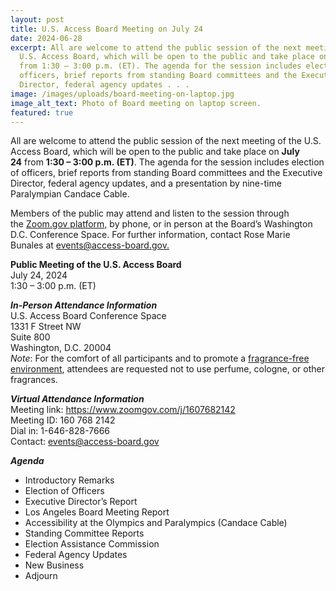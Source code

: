 ```yaml
---
layout: post
title: U.S. Access Board Meeting on July 24
date: 2024-06-28
excerpt: All are welcome to attend the public session of the next meeting of the
  U.S. Access Board, which will be open to the public and take place on July 24
  from 1:30 – 3:00 p.m. (ET). The agenda for the session includes election of
  officers, brief reports from standing Board committees and the Executive
  Director, federal agency updates . . .
image: /images/uploads/board-meeting-on-laptop.jpg
image_alt_text: Photo of Board meeting on laptop screen.
featured: true
---
```

All are welcome to attend the public session of the next meeting of the U.S. Access Board, which will be open to the public and take place on **July 24** from **1:30 – 3:00 p.m. (ET)**. The agenda for the session includes election of officers, brief reports from standing Board committees and the Executive Director, federal agency updates, and a presentation by nine-time Paralympian Candace Cable.

Members of the public may attend and listen to the session through the [Zoom.gov platform,](https://www.zoomgov.com/j/1607805452 "external link") by phone, or in person at the Board’s Washington D.C. Conference Space. For further information, contact Rose Marie Bunales at [events@access-board.gov.](mailto:events@access-board.gov) 

**Public Meeting of the U.S. Access Board**  \
July 24, 2024 \
1:30 – 3:00 p.m. (ET) 

***In-Person Attendance Information***\
U.S. Access Board Conference Space\
1331 F Street NW \
Suite 800 \
Washington, D.C. 20004\
*Note*: For the comfort of all participants and to promote a [fragrance-free environment](https://www.access-board.gov/about/policy/ffe.html), attendees are requested not to use perfume, cologne, or other fragrances.

***Virtual Attendance Information*** \
Meeting link: <https://www.zoomgov.com/j/1607682142>\
Meeting ID: 160 768 2142\
Dial in: 1-646-828-7666  \
Contact: [events@access-board.gov](mailto:events@access-board.gov)    

***Agenda***
* Introductory Remarks
* Election of Officers
* Executive Director’s Report
* Los Angeles Board Meeting Report
* Accessibility at the Olympics and Paralympics (Candace Cable)
* Standing Committee Reports
* Election Assistance Commission
* Federal Agency Updates
* New Business
* Adjourn